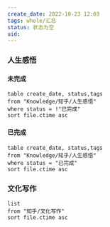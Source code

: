 ```yaml
---
create_date: 2022-10-23 12:03
tags: whole/汇总
status: 状态为空 
uid: 
---
```



### 人生感悟

#### 未完成 

```dataview
table create_date, status,tags  
from "Knowledge/知乎/人生感悟"
where status = !"已完成"
sort file.ctime asc
```

#### 已完成

```dataview
table create_date, status,tags  
from "Knowledge/知乎/人生感悟"
where status = "已完成"
sort file.ctime asc
```

### 文化写作

```dataview
list
from "知乎/文化写作"
sort file.ctime asc
```


